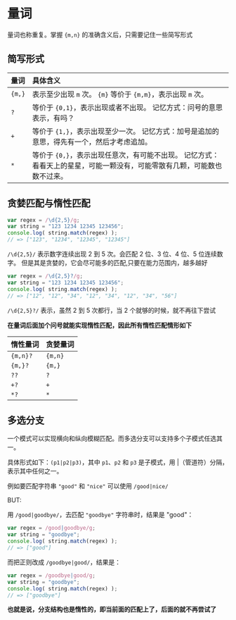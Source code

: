 # 量词

量词也称重复。掌握 `{m,n}` 的准确含义后，只需要记住一些简写形式

## 简写形式

| 量词 | 具体含义 |
|:- |:- |
|  `{m,}` | 表示至少出现 `m` 次。 `{m}` 等价于 `{m,m}`，表示出现 `m` 次。
| `?` | 等价于 `{0,1}`，表示出现或者不出现。 记忆方式：问号的意思表示，有吗？|
| `+` | 等价于 `{1,}`，表示出现至少一次。 记忆方式：加号是追加的意思，得先有一个，然后才考虑追加。
| `*` | 等价于 `{0,}`，表示出现任意次，有可能不出现。 记忆方式：看看天上的星星，可能一颗没有，可能零散有几颗，可能数也数不过来。

## 贪婪匹配与惰性匹配

```js
var regex = /\d{2,5}/g;
var string = "123 1234 12345 123456";
console.log( string.match(regex) );
// => ["123", "1234", "12345", "12345"]
```

`/\d{2,5}/` 表示数字连续出现 2 到 5 次。会匹配 2 位、3 位、4 位、5 位连续数字。
但是其是贪婪的，它会尽可能多的匹配,只要在能力范围内，越多越好

```js
var regex = /\d{2,5}?/g;
var string = "123 1234 12345 123456";
console.log( string.match(regex) );
// => ["12", "12", "34", "12", "34", "12", "34", "56"]
```

`/\d{2,5}?/` 表示，虽然 2 到 5 次都行，当 2 个就够的时候，就不再往下尝试

**在量词后面加个问号就能实现惰性匹配，因此所有惰性匹配情形如下**

| 惰性量词 | 贪婪量词 |
|:- |:- |
| `{m,n}?` | `{m,n}` |
| `{m,}?` | `{m,}` |
| `??` | `?` |
| `+?` | `+` |
| `*?` | `*` |

## 多选分支

一个模式可以实现横向和纵向模糊匹配。而多选分支可以支持多个子模式任选其一。

具体形式如下：`(p1|p2|p3)`，其中 `p1`、`p2` 和 `p3` 是子模式，用 |（管道符）分隔，表示其中任何之一。

例如要匹配字符串 `"good"` 和 `"nice"` 可以使用 `/good|nice/`

BUT:

用 `/good|goodbye/`，去匹配 `"goodbye"` 字符串时，结果是 "good"：

```js
var regex = /good|goodbye/g;
var string = "goodbye";
console.log( string.match(regex) );
// => ["good"]
```

而把正则改成 `/goodbye|good/`，结果是：

```js
var regex = /goodbye|good/g;
var string = "goodbye";
console.log( string.match(regex) );
// => ["goodbye"]
```

**也就是说，分支结构也是惰性的，即当前面的匹配上了，后面的就不再尝试了**

